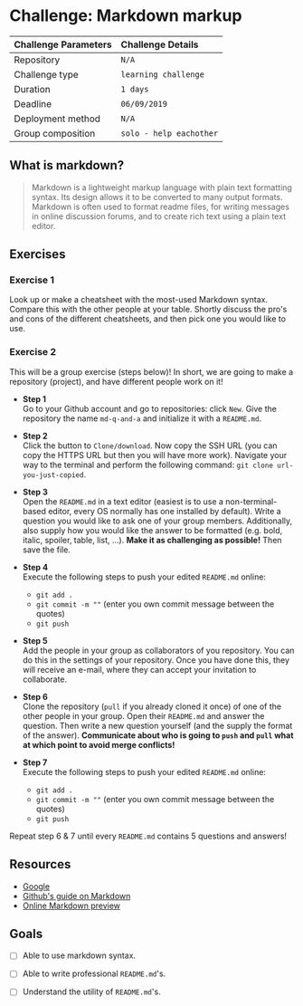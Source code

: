 # Challenge: Markdown markup

|Challenge Parameters  |Challenge Details              |
|:---------------------|:------------------------------|
|Repository            |`N/A`                          |
|Challenge type        |`learning challenge`           |
|Duration              |`1 days`                       |
|Deadline              |`06/09/2019`                   |
|Deployment method     |`N/A`                          |
|Group composition     |`solo - help eachother`        |





## What is markdown?
> Markdown is a lightweight markup language with plain text formatting syntax. Its design allows it to be converted to many output formats. Markdown is often used to format readme files, for writing messages in online discussion forums, and to create rich text using a plain text editor.



## Exercises

### Exercise 1
Look up or make a cheatsheet with the most-used Markdown syntax. Compare this with the other people at your table. Shortly discuss the pro's and cons of the different cheatsheets, and then pick one you would like to use.


### Exercise 2
This will be a group exercise (steps below)! In short, we are going to make a repository (project), and have different people work on it!

* **Step 1**  
Go to your Github account and go to repositories: click `New`. Give the repository the name `md-q-and-a` and initialize it with a `README.md`.

* **Step 2**  
Click the button to `Clone/download`. Now copy the SSH URL (you can copy the HTTPS URL but then you will have more work). Navigate your way to the terminal and perform the following command: `git clone url-you-just-copied`.

* **Step 3**  
Open the `README.md` in a text editor (easiest is to use a non-terminal-based editor, every OS normally has one installed by default). Write a question you would like to ask one of your group members. Additionally, also supply how you would like the answer to be formatted (e.g. bold, italic, spoiler, table, list, ...). **Make it as challenging as possible!** Then save the file.

* **Step 4**  
Execute the following steps to push your edited `README.md` online:
    * `git add .`
    * `git commit -m ""` (enter you own commit message between the quotes)
    * `git push`

* **Step 5**  
Add the people in your group as collaborators of you repository. You can do this in the settings of your repository. Once you have done this, they will receive an e-mail, where they can accept your invitation to collaborate.

* **Step 6**  
Clone the repository (`pull` if you already cloned it once) of one of the other people in your group. Open their `README.md` and answer the question. Then write a new question yourself (and the supply the format of the answer). **Communicate about who is going to `push` and `pull` what at which point to avoid merge conflicts!**

* **Step 7**  
Execute the following steps to push your edited `README.md` online:
    * `git add .`
    * `git commit -m ""` (enter you own commit message between the quotes)
    * `git push`

Repeat step 6 & 7 until every `README.md` contains 5 questions and answers!


## Resources

- [Google](https://www.google.com/)
- [Github's guide on Markdown](https://guides.github.com/features/mastering-markdown/)
- [Online Markdown preview](https://stackedit.io/app#)


## Goals

- [ ] Able to use markdown syntax.
- [ ] Able to write professional `README.md`'s.
- [ ] Understand the utility of `README.md`'s.

